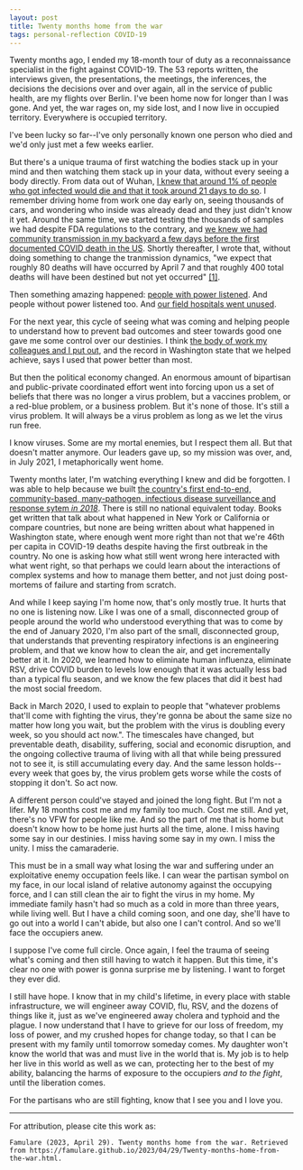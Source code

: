 ```yaml
---
layout: post
title: Twenty months home from the war
tags: personal-reflection COVID-19
---
```


Twenty months ago, I ended my 18-month tour of duty as a reconnaissance specialist in the fight against COVID-19. The 53 reports written, the interviews given, the presentations, the meetings, the inferences, the decisions the decisions over and over again, all in the service of public health, are my flights over Berlin. I've been home now for longer than I was gone. And yet, the war rages on, my side lost, and I now live in occupied territory. Everywhere is occupied territory. 

I've been lucky so far--I've only personally known one person who died and we'd only just met a few weeks earlier. 

But there's a unique trauma of first watching the bodies stack up in your mind and then watching them stack up in your data, without every seeing a body directly. From data out of Wuhan, [I knew that around 1% of people who got infected would die and that it took around 21 days to do so](https://institutefordiseasemodeling.github.io/nCoV-public/analyses/first_adjusted_mortality_estimates_and_risk_assessment/2019-nCoV-preliminary_age_and_time_adjusted_mortality_rates_and_pandemic_risk_assessment.html). I remember driving home from work one day early on, seeing thousands of cars, and wondering who inside was already dead and they just didn't know it yet. Around the same time, we started testing the thousands of samples we had despite FDA regulations to the contrary, and [we knew we had community transmission in my backyard a few days before the first documented COVID death in the US](https://www.nytimes.com/2020/03/01/health/coronavirus-washington-spread.html). Shortly thereafter, I wrote that, without doing something to change the tranmission dynamics, "we expect that roughly 80 deaths will have occurred by April 7 and that roughly 400 total deaths will have been destined but not yet occurred" [[1]](https://institutefordiseasemodeling.github.io/COVID-public/reports/Working%20paper%20–%20model-based%20estimates%20of%20COVID-19%20burden%20in%20King%20and%20Snohomish%20counties%20through%20April%207.pdf). 

Then something amazing happened: [people with power listened](https://www.seattletimes.com/seattle-news/how-about-without-intervention-400-could-die-from-coronavirus-in-western-washington-by-april-7-study-suggests/). And people without power listened too. And [our field hospitals went unused](https://www.npr.org/sections/coronavirus-live-updates/2020/04/09/830805085/washington-state-returns-unused-army-hospital-as-covid-19-curve-flattens). 

For the next year, this cycle of seeing what was coming and helping people to understand how to prevent bad outcomes and steer towards good one gave me some control over our destinies. I think [the body of work my colleagues and I put out](https://www.idmod.org/covidreports), and the record in Washington state that we helped achieve, says I used that power better than most. 

But then the political economy changed. An enormous amount of bipartisan and public-private coordinated effort went into forcing upon us a set of beliefs that there was no longer a virus problem, but a vaccines problem, or a red-blue problem, or a business problem. But it's none of those. It's still a virus problem. It will always be a virus problem as long as we let the virus run free. 

I know viruses. Some are my mortal enemies, but I respect them all. But that doesn't matter anymore. Our leaders gave up, so my mission was over, and, in July 2021, I metaphorically went home. 

Twenty months later, I'm watching everything I knew and did be forgotten. I was able to help because we built [the country's first end-to-end, community-based, many-pathogen, infectious disease surveillance and response sytem *in 2018*](https://seattleflu.org/history). There is still no national equivalent today. Books get written that talk about what happened in New York or California or compare countries, but none are being written about what happened in Washington state, where enough went more right than not that we're 46th per capita in COVID-19 deaths despite having the first outbreak in the country. No one is asking how what still went wrong here interacted with what went right, so that perhaps we could learn about the interactions of complex systems and how to manage them better, and not just doing post-mortems of failure and starting from scratch. 

And while I keep saying I'm home now, that's only mostly true. It hurts that no one is listening now. Like I was one of a small, disconnected group of people around the world who understood everything that was to come by the end of January 2020, I'm also part of the small, disconnected group, that understands that preventing respiratory infections is an engineering problem, and that we know how to clean the air, and get incrementally better at it. In 2020, we learned how to eliminate human influenza, eliminate RSV, drive COVID burden to levels low enough that it was actually less bad than a typical flu season, and we know the few places that did it best had the most social freedom. 

Back in March 2020, I used to explain to people that "whatever problems that'll come with fighting the virus, they're gonna be about the same size no matter how long you wait, but the problem with the virus is doubling every week, so you should act now.". The timescales have changed, but preventable death, disability, suffering, social and economic disruption, and the ongoing collective trauma of living with all that while being pressured not to see it, is still accumulating every day. And the same lesson holds--every week that goes by, the virus problem gets worse while the costs of stopping it don't. So act now.

A different person could've stayed and joined the long fight. But I'm not a lifer. My 18 months cost me and my family too much. Cost me still. And yet, there's no VFW for people like me. And so the part of me that is home but doesn't know how to be home just hurts all the time, alone. I miss having some say in our destinies. I miss having some say in my own. I miss the unity. I miss the camaraderie.

This must be in a small way what losing the war and suffering under an exploitative enemy occupation feels like. I can wear the partisan symbol on my face, in our local island of relative autonomy against the occupying force, and I can still clean the air to fight the virus in my home. My immediate family hasn't had so much as a cold in more than three years, while living well. But I have a child coming soon, and one day, she'll have to go out into a world I can't abide, but also one I can't control. And so we'll face the occupiers anew.

I suppose I've come full circle. Once again, I feel the trauma of seeing what's coming and then still having to watch it happen. But this time, it's clear no one with power is gonna surprise me by listening. I want to forget they ever did.

I still have hope. I know that in my child's lifetime, in every place with stable infrastructure, we will engineer away COVID, flu, RSV, and the dozens of things like it, just as we've engineered away cholera and typhoid and the plague. I now understand that I have to grieve for our loss of freedom, my loss of power, and my crushed hopes for change today, so that I can be present with my family until tomorrow someday comes. My daughter won't know the world that was and must live in the world that is. My job is to help her live in this world as well as we can, protecting her to the best of my ability, balancing the harms of exposure to the occupiers *and to the fight*, until the liberation comes. 

For the partisans who are still fighting, know that I see you and I love you.

___

For attribution, please cite this work as:

`Famulare (2023, April 29). Twenty months home from the war. Retrieved from https://famulare.github.io/2023/04/29/Twenty-months-home-from-the-war.html.`